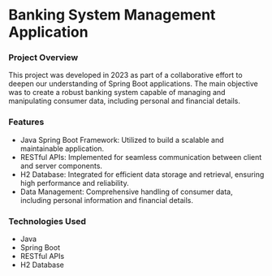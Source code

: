 # Banking System Management Application

### Project Overview
This project was developed in 2023 as part of a collaborative effort to deepen our understanding of Spring Boot applications. The main objective was to create a robust banking system capable of managing and manipulating consumer data, including personal and financial details.

### Features
* Java Spring Boot Framework: Utilized to build a scalable and maintainable application.
* RESTful APIs: Implemented for seamless communication between client and server components.
* H2 Database: Integrated for efficient data storage and retrieval, ensuring high performance and reliability.
* Data Management: Comprehensive handling of consumer data, including personal information and financial details.

### Technologies Used
* Java
* Spring Boot
* RESTful APIs
* H2 Database
